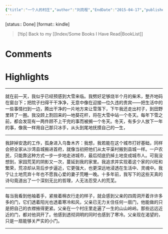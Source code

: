 ```yaml
---
{"title":"一个人的村庄","author":"刘亮程","EndDate":"2015-04-17","publisher":"新疆出版社","dg-publish":true,"permalink":"/BookNotes/一个人的村庄/","dgPassFrontmatter":true,"noteIcon":""}
---
```


[status:: Done]
[format:: kindle]

>[!tip] Back to my [[Index/Some Books I Have Read\|BookList]]

# Comments

# Highlights
---

就在前—天，我似乎已经预感到大雪来临。我劈好足够烧半个月的柴禾，整齐地码在窗台下；把院子扫得干干净净，无意中像在迎接—位久违的贵宾——把生活中的一些事情扫到一边，腾出干净的一片地方来让雪落下，下午我还走出村子，到田野里转了一圈。我没顾上割回来的―地葵花杆，将在大雪中站一个冬天。每年下雪之前，都会发现有一两件顾不上干完的事而被搁一个冬天。冬天，有多少人放下一年的事，像我一样用自己那只冰手，从头到尾地抚摸自己的一生，

---
我辞掉安逸的工作，孤身进入乌鲁木齐：我想，我若能在这个城市打好基础，同样会把全家从沙湾县城搬进首府，就像当初把他们从太平渠村搬到县城一样。一户农民，只能靠这种方式一步一步地走进城市，最后彻底扔掉土地变成城市人。可我没想到，家园荒芜的阴影又一次，蔓延到我的家里。我追求并实现着这个家的兴旺和繁荣，荒凉却从背后步步逼近，它更强大，也更深远地浸透在生活中、灵魂中。我宁让土地荒弃十年也不愿我心爱的妻子荒睡一晚。十多年前，我写下的这些天真的诗句竟道出了一个深刻无比的哲理，人无法忍受人的荒芜。

---
每当我看到他袖着手，紧掖着棉衣行走的样子，就会感到父亲的四周洞开着许许多多的门，它们透着阳光也透着寒冷和风，父亲已无力关住任何一扇门，他能做的只是把自己的衣襟掖得更紧。父亲在一个村庄里走遍了一生的山山岭岭。那些远远近近的门，都对他洞开了。他感到透彻洞明的同时也感到了寒冷。父亲现在渴望的，只是一扇能够关严实的小门。

----